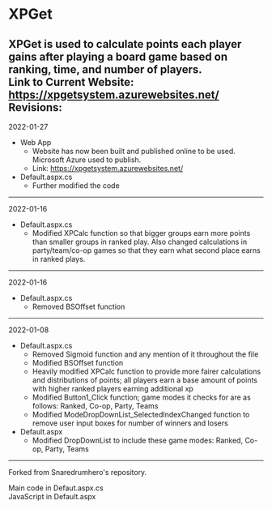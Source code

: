 # XPGet
XPGet is used to calculate points each player gains after playing a board game based on ranking, time, and number of players.  
Link to Current Website: https://xpgetsystem.azurewebsites.net/
Revisions:
-------------------------------------------------------------------------------------------------------------------------------------------------------------------------------
2022-01-27
 * Web App
   - Website has now been built and published online to be used. Microsoft Azure used to publish. 
   - Link: https://xpgetsystem.azurewebsites.net/
 * Default.aspx.cs
   - Further modified the code 
-------------------------------------------------------------------------------------------------------------------------------------------------------------------------------
2022-01-16
 * Default.aspx.cs
   - Modified XPCalc function so that bigger groups earn more points than smaller groups in ranked play. Also changed calculations in party/team/co-op games so that they earn what second place earns in ranked plays.

-------------------------------------------------------------------------------------------------------------------------------------------------------------------------------
2022-01-16
 * Default.aspx.cs
   - Removed BSOffset function

-------------------------------------------------------------------------------------------------------------------------------------------------------------------------------
2022-01-08 

  * Default.aspx.cs
    - Removed Sigmoid function and any mention of it throughout the file
    - Modified BSOffset function
    - Heavily modified XPCalc function to provide more fairer calculations and distributions of points; all players earn a base amount of points with higher ranked players earning additional xp
    - Modified Button1_Click function; game modes it checks for are as follows: Ranked, Co-op, Party, Teams 
    - Modified ModeDropDownList_SelectedIndexChanged function to remove user input boxes for number of winners and losers
  * Default.aspx
    - Modified DropDownList to include these game modes: Ranked, Co-op, Party, Teams
-------------------------------------------------------------------------------------------------------------------------------------------------------------------------------

Forked from Snaredrumhero's repository.

Main code in Defaut.aspx.cs   
JavaScript in Default.aspx
